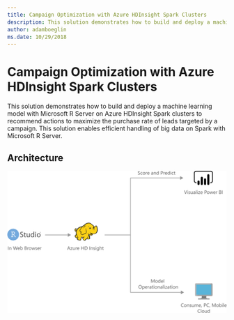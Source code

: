 ```yaml
---
title: Campaign Optimization with Azure HDInsight Spark Clusters 
description: This solution demonstrates how to build and deploy a machine learning model with Microsoft R Server on Azure HDInsight Spark clusters to recommend actions to maximize the purchase rate of leads targeted by a campaign. This solution enables efficient handling of big data on Spark with Microsoft R Server.
author: adamboeglin
ms.date: 10/29/2018
---
```

# Campaign Optimization with Azure HDInsight Spark Clusters 
This solution demonstrates how to build and deploy a machine learning model with Microsoft R Server on Azure HDInsight Spark clusters to recommend actions to maximize the purchase rate of leads targeted by a campaign. This solution enables efficient handling of big data on Spark with Microsoft R Server.

## Architecture
<img src="media/campaign-optimization-with-azure-hdinsight-spark-clusters.svg" alt='architecture diagram' />